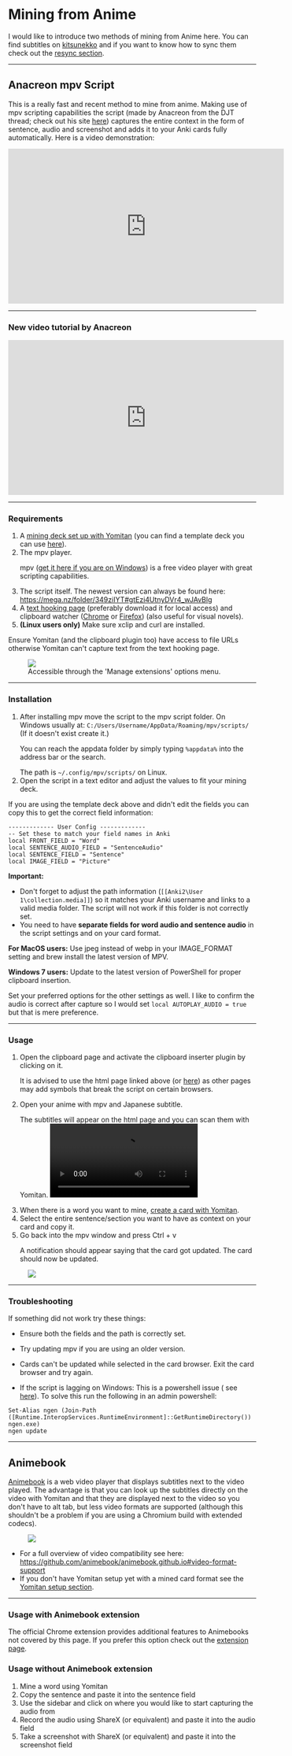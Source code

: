 # Mining from Anime

I would like to introduce two methods of mining from Anime here. You can find subtitles
on [kitsunekko](https://kitsunekko.net/dirlist.php?dir=subtitles%2Fjapanese%2F) and if you want to know how to sync them
check out the [resync section](subtitles.md).

---

## Anacreon mpv Script

This is a really fast and recent method to mine from anime. Making use of mpv scripting capabilities the script (made by
Anacreon from the DJT thread; check out his site <a href="https://anacreondjt.gitlab.io/">here</a>) captures the entire
context in the form of sentence, audio and screenshot and adds it to your Anki cards fully automatically. Here is a
video demonstration:

<iframe width="560" height="315" src="https://www.youtube.com/embed/M4t7HYS73ZQ" frameborder="0" allow="accelerometer; autoplay; clipboard-write; encrypted-media; gyroscope; picture-in-picture" allowfullscreen></iframe>

---

### New video tutorial by Anacreon

<iframe width="560" height="315" src="https://www.youtube.com/embed/wSexzzsJSqA" frameborder="0" allow="accelerometer; autoplay; clipboard-write; encrypted-media; gyroscope; picture-in-picture" allowfullscreen></iframe>

---

### Requirements

1. A [mining deck set up with Yomitan](yomichansetup.md) (you can find a template deck you can
   use [here](https://ankiweb.net/shared/info/151553357)).
2. The mpv player. <p>mpv ([get it here if you are on Windows](https://mpv.io/)) is a free video player with great scripting capabilities.</p>
3. The script itself. The newest version can always be found
   here: <https://mega.nz/folder/349ziIYT#gtEzi4UtnyDVr4_wJAvBlg>
4. A <a href="https://anacreondjt.gitlab.io/docs/texthooker/">text hooking page</a> (preferably download it for local
   access) and clipboard
   watcher ([Chrome](https://chrome.google.com/webstore/detail/clipboard-inserter/deahejllghicakhplliloeheabddjajm)
   or [Firefox](https://addons.mozilla.org/ja/firefox/addon/clipboard-inserter/)) (also useful for visual novels).
5. **(Linux users only)** Make sure xclip and curl are installed.

Ensure Yomitan (and the clipboard plugin too) have access to file URLs otherwise Yomitan can't capture text from the
text hooking page.
<figure>
  <img src="images/yomichanaccess.jpg"/>
  <figcaption>Accessible through the 'Manage extensions' options menu.</figcaption>
</figure>


---

### Installation

1. After installing mpv move the script to the mpv script folder. On Windows usually
   at: `C:/Users/Username/AppData/Roaming/mpv/scripts/` (If it doesn't exist create it.) <p>You can reach the appdata
   folder by simply typing `%appdata%` into the address bar or the search.</p> The path is `~/.config/mpv/scripts/` on
   Linux.
2. Open the script in a text editor and adjust the values to fit your mining deck.

If you are using the template deck above and didn't edit the fields you can copy this to get the correct field
information:

```
------------- User Config -------------
-- Set these to match your field names in Anki
local FRONT_FIELD = "Word"
local SENTENCE_AUDIO_FIELD = "SentenceAudio"
local SENTENCE_FIELD = "Sentence"
local IMAGE_FIELD = "Picture"
```

**Important:**

- Don't forget to adjust the path information (`[[Anki2\User 1\collection.media]]`) so it matches your Anki username
  and links to a valid media folder. The script will not work if this folder is not correctly set.
- You need to have **separate fields for word audio and sentence audio** in the script settings and on your card format.

**For MacOS users:**
Use jpeg instead of webp in your IMAGE_FORMAT setting and brew install the latest version of MPV.

**Windows 7 users:**
Update to the latest version of PowerShell for proper clipboard insertion.

Set your preferred options for the other settings as well. I like to confirm the audio is correct after capture so I
would set `local AUTOPLAY_AUDIO = true` but that is mere preference.

---

### Usage

1. Open the clipboard page and activate the clipboard inserter plugin by clicking on it. <p>It is advised to use the
   html page linked above (or <a href="/assets/hZ4sawL4.html" download>here</a>) as other pages may add symbols that
   break the script on certain browsers.</p>
2. Open your anime with mpv and Japanese subtitle. <p>The subtitles will appear on the html page and you can scan them
   with Yomitan.
   <video controls>
    <source src="video/clipboardmpv.mp4" type="video/mp4">
    Your browser does not support the video tag.
    </video>
3. When there is a word you want to mine, [create a card with Yomitan](yomichansetup.md).
4. Select the entire sentence/section you want to have as context on your card and copy it.
5. Go back into the mpv window and press Ctrl + v <p>A notification should appear saying that the card got updated. The
   card should now be updated.

<figure>
  <img src="images/confirmmessage.jpg"/>
</figure>

---

### Troubleshooting

If something did not work try these things:

- Ensure both the fields and the path is correctly set.
- Try updating mpv if you are using an older version.
- Cards can't be updated while selected in the card browser. Exit the card browser and try again.

- If the script is lagging on Windows: This is a powershell issue (
  see [here](https://www.reddit.com/r/PowerShell/comments/6a6gnd/powershell_console_is_slow_to_start/)). To solve this
  run the following in an admin powershell:

```
Set-Alias ngen (Join-Path ([Runtime.InteropServices.RuntimeEnvironment]::GetRuntimeDirectory()) ngen.exe)
ngen update
```

---

## Animebook

[Animebook](https://github.com/animebook/animebook.github.io) is a web video player that displays subtitles next to the
video played. The advantage is that you can look up the subtitles directly on the video with Yomitan and that they are
displayed next to the video so you don't have to alt tab, but less video formats are supported (although this shouldn't
be a problem if you are using a Chromium build with extended codecs).

<figure>
  <img src="https://raw.githubusercontent.com/animebook/animebook.github.io/master/screencapture.gif"/>
</figure>

- For a full overview of video compatibility see
  here: <https://github.com/animebook/animebook.github.io#video-format-support>
- If you don't have Yomitan setup yet with a mined card format see the [Yomitan setup section](yomichansetup.md).

---

### Usage with Animebook extension

The official Chrome extension provides additional features to Animebooks not covered by this page. If you prefer this
option check out
the [extension page](https://chrome.google.com/webstore/detail/animebook-anki-export/ohcbgkombhgcbjcikjlgdmjkpibafppa).

### Usage without Animebook extension

1. Mine a word using Yomitan
2. Copy the sentence and paste it into the sentence field
3. Use the sidebar and click on where you would like to start capturing the audio from
4. Record the audio using ShareX (or equivalent) and paste it into the audio field
5. Take a screenshot with ShareX (or equivalent) and paste it into the screenshot field